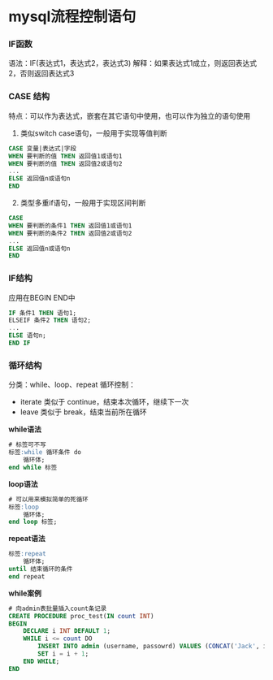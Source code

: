 # mysql流程控制语句

### IF函数
语法：IF(表达式1，表达式2，表达式3)
解释：如果表达式1成立，则返回表达式2，否则返回表达式3
### CASE 结构
特点：可以作为表达式，嵌套在其它语句中使用，也可以作为独立的语句使用
1. 类似switch case语句，一般用于实现等值判断
```sql
CASE 变量|表达式|字段
WHEN 要判断的值 THEN 返回值1或语句1
WHEN 要判断的值 THEN 返回值2或语句2
...
ELSE 返回值n或语句n
END
```
2. 类型多重if语句，一般用于实现区间判断

```sql
CASE 
WHEN 要判断的条件1 THEN 返回值1或语句1
WHEN 要判断的条件2 THEN 返回值2或语句2
...
ELSE 返回值n或语句n
END
```
### IF结构
应用在BEGIN END中
```sql
IF 条件1 THEN 语句1;
ELSEIF 条件2 THEN 语句2;
...
ELSE 语句n;
END IF
```
### 循环结构
分类：while、loop、repeat
循环控制：
- iterate 类似于 continue，结束本次循环，继续下一次
- leave 类似于 break，结束当前所在循环

**while语法**
```sql
# 标签可不写
标签:while 循环条件 do
	循环体;
end while 标签
```
**loop语法**
```sql
# 可以用来模拟简单的死循环
标签:loop
	循环体;
end loop 标签;
```
**repeat语法**
```sql
标签:repeat
	循环体;
until 结束循环的条件
end repeat
```
**while案例**
```sql
# 向admin表批量插入count条记录
CREATE PROCEDURE proc_test(IN count INT)
BEGIN
	DECLARE i INT DEFAULT 1;
	WHILE i <= count DO
		INSERT INTO admin (username, passowrd) VALUES (CONCAT('Jack', i), '123456');
		SET i = i + 1;
	END WHILE;
END
```